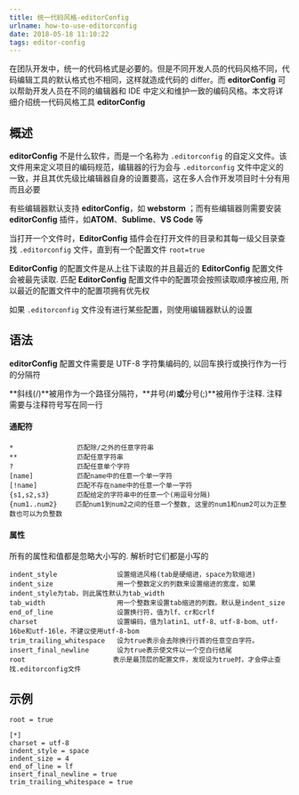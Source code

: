 ```yaml
---
title: 统一代码风格-editorConfig
urlname: how-to-use-editorconfig
date: 2018-05-18 11:10:22
tags: editor-config
---
```

在团队开发中，统一的代码格式是必要的。但是不同开发人员的代码风格不同，代码编辑工具的默认格式也不相同，这样就造成代码的 differ。而 **editorConfig** 可以帮助开发人员在不同的编辑器和 IDE 中定义和维护一致的编码风格。本文将详细介绍统一代码风格工具 **editorConfig**

## 概述
**editorConfig** 不是什么软件，而是一个名称为 `.editorconfig` 的自定义文件。该文件用来定义项目的编码规范，编辑器的行为会与 `.editorconfig` 文件中定义的一致，并且其优先级比编辑器自身的设置要高，这在多人合作开发项目时十分有用而且必要

有些编辑器默认支持 **editorConfig**，如 **webstorm** ；而有些编辑器则需要安装 **editorConfig** 插件，如**ATOM**、**Sublime**、**VS Code** 等

当打开一个文件时，**EditorConfig** 插件会在打开文件的目录和其每一级父目录查找 `.editorconfig` 文件，直到有一个配置文件 `root=true`

**EditorConfig** 的配置文件是从上往下读取的并且最近的 **EditorConfig** 配置文件会被最先读取. 匹配 **EditorConfig** 配置文件中的配置项会按照读取顺序被应用, 所以最近的配置文件中的配置项拥有优先权

如果 `.editorconfig` 文件没有进行某些配置，则使用编辑器默认的设置
<!-- more -->
## 语法
**editorConfig** 配置文件需要是 UTF-8 字符集编码的, 以回车换行或换行作为一行的分隔符

**斜线(/)**被用作为一个路径分隔符，**井号(#)**或**分号(;)**被用作于注释. 注释需要与注释符号写在同一行

#### 通配符
```
*                匹配除/之外的任意字符串
**               匹配任意字符串
?                匹配任意单个字符
[name]           匹配name中的任意一个单一字符
[!name]          匹配不存在name中的任意一个单一字符
{s1,s2,s3}       匹配给定的字符串中的任意一个(用逗号分隔) 
{num1..num2}   　匹配num1到num2之间的任意一个整数, 这里的num1和num2可以为正整数也可以为负整数
```

#### 属性
所有的属性和值都是忽略大小写的. 解析时它们都是小写的
```
indent_style               设置缩进风格(tab是硬缩进，space为软缩进)
indent_size                用一个整数定义的列数来设置缩进的宽度，如果indent_style为tab，则此属性默认为tab_width
tab_width                  用一个整数来设置tab缩进的列数。默认是indent_size
end_of_line                设置换行符，值为lf、cr和crlf
charset                    设置编码，值为latin1、utf-8、utf-8-bom、utf-16be和utf-16le，不建议使用utf-8-bom
trim_trailing_whitespace   设为true表示会去除换行行首的任意空白字符。
insert_final_newline       设为true表示使文件以一个空白行结尾
root        　　　         表示是最顶层的配置文件，发现设为true时，才会停止查找.editorconfig文件
```

## 示例
```
root = true

[*]
charset = utf-8
indent_style = space
indent_size = 4
end_of_line = lf
insert_final_newline = true
trim_trailing_whitespace = true
```